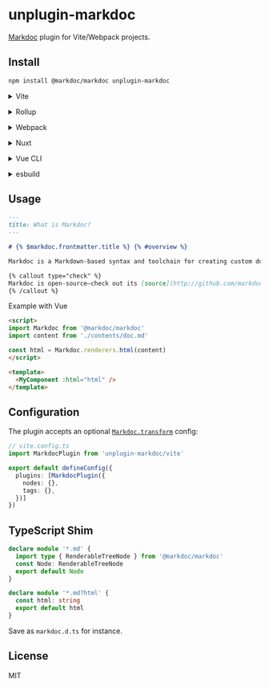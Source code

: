 # unplugin-markdoc

[Markdoc](https://markdoc.io/) plugin for Vite/Webpack projects.

## Install

```bash
npm install @markdoc/markdoc unplugin-markdoc
```

<details>
<summary>Vite</summary><br>

```ts
// vite.config.ts
import MarkdocPlugin from 'unplugin-markdoc/vite'

export default defineConfig({
  plugins: [
    MarkdocPlugin({ /* options */ }),
  ],
})
```

<br></details>

<details>
<summary>Rollup</summary><br>

```ts
// rollup.config.js
import MarkdocPlugin from 'unplugin-markdoc/rollup'

export default {
  plugins: [
    MarkdocPlugin({ /* options */ }),
  ],
}
```

<br></details>


<details>
<summary>Webpack</summary><br>

```ts
// webpack.config.js
module.exports = {
  /* ... */
  plugins: [
    require('unplugin-markdoc/webpack')({ /* options */ })
  ]
}
```

<br></details>

<details>
<summary>Nuxt</summary><br>

```ts
// nuxt.config.js
export default {
  buildModules: [
    ['unplugin-markdoc/nuxt', { /* options */ }],
  ],
}
```

> This module works for both Nuxt 2 and [Nuxt Vite](https://github.com/nuxt/vite)

<br></details>

<details>
<summary>Vue CLI</summary><br>

```ts
// vue.config.js
module.exports = {
  configureWebpack: {
    plugins: [
      require('unplugin-markdoc/webpack')({ /* options */ }),
    ],
  },
}
```

<br></details>

<details>
<summary>esbuild</summary><br>

```ts
// esbuild.config.js
import { build } from 'esbuild'
import MarkdocPlugin from 'unplugin-markdoc/esbuild'

build({
  plugins: [MarkdocPlugin()],
})
```

<br></details>

## Usage

```md
---
title: What is Markdoc?
---

# {% $markdoc.frontmatter.title %} {% #overview %}

Markdoc is a Markdown-based syntax and toolchain for creating custom documentation sites. Stripe created Markdoc to power [our public docs](http://stripe.com/docs).

{% callout type="check" %}
Markdoc is open-source—check out its [source](http://github.com/markdoc/markdoc) to see how it works.
{% /callout %}
```

Example with Vue

```html
<script>
import Markdoc from '@markdoc/markdoc'
import content from './contents/doc.md'

const html = Markdoc.renderers.html(content)
</script>

<template>
  <MyComponent :html="html" />
</template>
```

## Configuration

The plugin accepts an optional [`Markdoc.transform`](https://markdoc.io/docs/syntax#config) config:

```ts
// vite.config.ts
import MarkdocPlugin from 'unplugin-markdoc/vite'

export default defineConfig({
  plugins: [MarkdocPlugin({
    nodes: {},
    tags: {},
  })]
})
```

## TypeScript Shim

```ts
declare module '*.md' {
  import type { RenderableTreeNode } from '@markdoc/markdoc'
  const Node: RenderableTreeNode
  export default Node
}

declare module '*.md?html' {
  const html: string
  export default html
}
```

Save as `markdoc.d.ts` for instance.

## License

MIT

